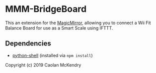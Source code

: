 # MMM-BridgeBoard
This an extension for the [MagicMirror](https://github.com/MichMich/MagicMirror), allowing you to connect a Wii Fit Balance Board for use as a Smart Scale using IFTTT.

## Dependencies
- [python-shell](https://www.npmjs.com/package/python-shell) (installed via `npm install`)


Copyright (c) 2019 Caolan McKendry
